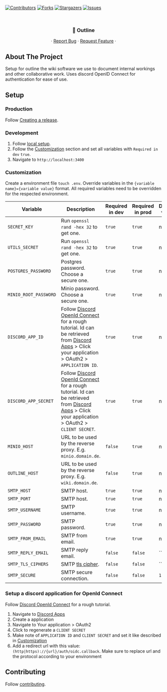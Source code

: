 [![Contributors][contributors-shield]][contributors-url]
[![Forks][forks-shield]][forks-url]
[![Stargazers][stars-shield]][stars-url]
[![Issues][issues-shield]][issues-url]

<!-- PROJECT HEADER -->
<br />
<p align="center">
  <h3 align="center">📙 Outline</h3>

  <p align="center">
    ·
    <a href="https://github.com/Good-Games-Munich/outline/issues">Report Bug</a>
    ·
    <a href="https://github.com/Good-Games-Munich/outline/issues">Request Feature</a>
    ·
  </p>
</p>

<!-- ABOUT THE PROJECT -->

## About The Project

Setup for outline the wiki software we use to document internal workings and other collaborative work.
Uses discord OpenID Connect for authentication for ease of use.

## Setup

### Production

Follow [Creating a release](https://github.com/Good-Games-Munich/.github/wiki/workflows#creating-a-release).

### Development

1. Follow [local setup](https://github.com/Good-Games-Munich/.github/wiki/workflows#local-setup).
2. Follow the [Customization](#customization) section and set all variables with `Required in dev` `true`.
3. Navigate to `http://localhost:3400`

### Customization

Create a environment file `touch .env`. Override variables in the `{variable name}={variable value}` format. All required variables need to be overridden for the respected environment.

| Variable              | Description                                                                                                                                                                                                                                                                     | Required in dev | Required in prod | Default value |
| --------------------- | ------------------------------------------------------------------------------------------------------------------------------------------------------------------------------------------------------------------------------------------------------------------------------- | --------------- | ---------------- | ------------- |
| `SECRET_KEY`          | Run `openssl rand -hex 32` to get one.                                                                                                                                                                                                                                          | `true`          | `true`           | none          |
| `UTILS_SECRET`        | Run `openssl rand -hex 32` to get one.                                                                                                                                                                                                                                          | `true`          | `true`           | none          |
| `POSTGRES_PASSWORD`   | Postgres password. Choose a secure one.                                                                                                                                                                                                                                         | `true`          | `true`           | none          |
| `MINIO_ROOT_PASSWORD` | Minio password. Choose a secure one.                                                                                                                                                                                                                                            | `true`          | `true`           | none          |
| `DISCORD_APP_ID`      | Follow [Discord OpenId Connect](https://fusionauth.io/docs/v1/tech/identity-providers/openid-connect/discord) for a rough tutorial. Id can be retrieved from [Discord Apps](https://discord.com/developers/applications/) > Click your application > OAuth2 > `APPLICATION ID`. | `true`          | `true`           | none          |
| `DISCORD_APP_SECRET`  | Follow [Discord OpenId Connect](https://fusionauth.io/docs/v1/tech/identity-providers/openid-connect/discord) for a rough tutorial. Id can be retrieved from [Discord Apps](https://discord.com/developers/applications/) > Click your application > OAuth2 > `CLIENT SECRET`.  | `true`          | `true`           | none          |
| `MINIO_HOST`          | URL to be used by the reverse proxy. E.g. `minio.domain.de`.                                                                                                                                                                                                                    | `false`         | `true`           | none          |
| `OUTLINE_HOST`        | URL to be used by the reverse proxy. E.g. `wiki.domain.de`.                                                                                                                                                                                                                     | `false`         | `true`           | none          |
| `SMTP_HOST`           | SMTP host.                                                                                                                                                                                                                                                                      | `true`          | `true`           | none          |
| `SMTP_PORT`           | SMTP host.                                                                                                                                                                                                                                                                      | `true`          | `true`           | none          |
| `SMTP_USERNAME`       | SMTP username.                                                                                                                                                                                                                                                                  | `true`          | `true`           | none          |
| `SMTP_PASSWORD`       | SMTP password.                                                                                                                                                                                                                                                                  | `true`          | `true`           | none          |
| `SMTP_FROM_EMAIL`     | SMTP from email.                                                                                                                                                                                                                                                                | `true`          | `true`           | none          |
| `SMTP_REPLY_EMAIL`    | SMTP reply email.                                                                                                                                                                                                                                                               | `false`         | `false`          | ``            |
| `SMTP_TLS_CIPHERS`    | SMTP [tls cipher](https://nodejs.org/api/tls.html#tls_tls_createsecurecontext_options).                                                                                                                                                                                         | `false`         | `false`          | ``            |
| `SMTP_SECURE`         | SMTP secure connection.                                                                                                                                                                                                                                                         | `false`         | `false`          | `1`           |

### Setup a discord application for OpenId Connect

Follow [Discord OpenId Connect](https://fusionauth.io/docs/v1/tech/identity-providers/openid-connect/discord) for a rough tutorial.

1. Navigate to [Discord Apps](https://discord.com/developers/applications/)
2. Create a application
3. Navigate to Your application > OAuth2
4. Click to regenerate a `CLIENT SECRET`
5. Make note of `APPLICATION ID` and `CLIENT SECRET` and set it like described in [Customization](#customization)
6. Add a redirect url with this value: `(http|https)://{url}/auth/oidc.callback`. Make sure to replace url and the protocol according to your environment

<!-- CONTRIBUTING -->

## Contributing

Follow [contributing](https://github.com/Good-Games-Munich/.github/wiki/workflows#contributing).

<!-- MARKDOWN LINKS & IMAGES -->
<!-- https://www.markdownguide.org/basic-syntax/#reference-style-links -->

[contributors-shield]: https://img.shields.io/github/contributors/Good-Games-Munich/outline.svg?style=flat-square
[contributors-url]: https://github.com/Good-Games-Munich/outline/graphs/contributors
[forks-shield]: https://img.shields.io/github/forks/Good-Games-Munich/outline.svg?style=flat-square
[forks-url]: https://github.com/Good-Games-Munich/outline/network/members
[stars-shield]: https://img.shields.io/github/stars/Good-Games-Munich/outline.svg?style=flat-square
[stars-url]: https://github.com/Good-Games-Munich/outline/stargazers
[issues-shield]: https://img.shields.io/github/issues/Good-Games-Munich/outline.svg?style=flat-square
[issues-url]: https://github.com/Good-Games-Munich/outline/issues
